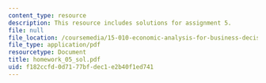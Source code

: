```yaml
---
content_type: resource
description: This resource includes solutions for assignment 5.
file: null
file_location: /coursemedia/15-010-economic-analysis-for-business-decisions-fall-2004/f182ccfd0d7177bfdec1e2b40f1ed741_homework_05_sol.pdf
file_type: application/pdf
resourcetype: Document
title: homework_05_sol.pdf
uid: f182ccfd-0d71-77bf-dec1-e2b40f1ed741
---
```

